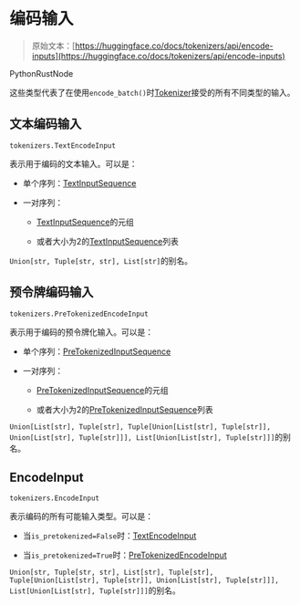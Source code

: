# 编码输入

> 原始文本：[https://huggingface.co/docs/tokenizers/api/encode-inputs](https://huggingface.co/docs/tokenizers/api/encode-inputs)

PythonRustNode

这些类型代表了在使用`encode_batch()`时[Tokenizer](/docs/tokenizers/v0.13.4.rc2/en/api/tokenizer#tokenizers.Tokenizer)接受的所有不同类型的输入。

## 文本编码输入

`tokenizers.TextEncodeInput`

表示用于编码的文本输入。可以是：

+   单个序列：[TextInputSequence](/docs/tokenizers/api/input-sequences#tokenizers.TextInputSequence)

+   一对序列：

    +   [TextInputSequence](/docs/tokenizers/api/input-sequences#tokenizers.TextInputSequence)的元组

    +   或者大小为2的[TextInputSequence](/docs/tokenizers/api/input-sequences#tokenizers.TextInputSequence)列表

`Union[str, Tuple[str, str], List[str]`的别名。

## 预令牌编码输入

`tokenizers.PreTokenizedEncodeInput`

表示用于编码的预令牌化输入。可以是：

+   单个序列：[PreTokenizedInputSequence](/docs/tokenizers/api/input-sequences#tokenizers.PreTokenizedInputSequence)

+   一对序列：

    +   [PreTokenizedInputSequence](/docs/tokenizers/api/input-sequences#tokenizers.PreTokenizedInputSequence)的元组

    +   或者大小为2的[PreTokenizedInputSequence](/docs/tokenizers/api/input-sequences#tokenizers.PreTokenizedInputSequence)列表

`Union[List[str], Tuple[str], Tuple[Union[List[str], Tuple[str]], Union[List[str], Tuple[str]]], List[Union[List[str], Tuple[str]]]`的别名。

## EncodeInput

`tokenizers.EncodeInput`

表示编码的所有可能输入类型。可以是：

+   当`is_pretokenized=False`时：[TextEncodeInput](#tokenizers.TextEncodeInput)

+   当`is_pretokenized=True`时：[PreTokenizedEncodeInput](#tokenizers.PreTokenizedEncodeInput)

`Union[str, Tuple[str, str], List[str], Tuple[str], Tuple[Union[List[str], Tuple[str]], Union[List[str], Tuple[str]]], List[Union[List[str], Tuple[str]]]`的别名。
